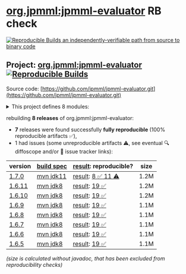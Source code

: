 [org.jpmml:jpmml-evaluator](https://central.sonatype.com/artifact/org.jpmml/jpmml-evaluator/versions) RB check
=======

[![Reproducible Builds](https://reproducible-builds.org/images/logos/rb.svg) an independently-verifiable path from source to binary code](https://reproducible-builds.org/)

## Project: [org.jpmml:jpmml-evaluator](https://central.sonatype.com/artifact/org.jpmml/jpmml-evaluator/versions) [![Reproducible Builds](https://img.shields.io/endpoint?url=https://raw.githubusercontent.com/jvm-repo-rebuild/reproducible-central/master/content/org/jpmml/jpmml-evaluator/badge.json)](https://github.com/jvm-repo-rebuild/reproducible-central/blob/master/content/org/jpmml/jpmml-evaluator/README.md)

Source code: [https://github.com/jpmml/jpmml-evaluator.git](https://github.com/jpmml/jpmml-evaluator.git)

<details><summary>This project defines 8 modules:</summary>

* [org.jpmml:jpmml-evaluator](https://central.sonatype.com/artifact/org.jpmml/jpmml-evaluator/overview)
* [org.jpmml:pmml-evaluator](https://central.sonatype.com/artifact/org.jpmml/pmml-evaluator/overview)
* [org.jpmml:pmml-evaluator-jackson](https://central.sonatype.com/artifact/org.jpmml/pmml-evaluator-jackson/overview)
* [org.jpmml:pmml-evaluator-kryo](https://central.sonatype.com/artifact/org.jpmml/pmml-evaluator-kryo/overview)
* [org.jpmml:pmml-evaluator-metro](https://central.sonatype.com/artifact/org.jpmml/pmml-evaluator-metro/overview)
* [org.jpmml:pmml-evaluator-moxy](https://central.sonatype.com/artifact/org.jpmml/pmml-evaluator-moxy/overview)
* [org.jpmml:pmml-evaluator-reporting](https://central.sonatype.com/artifact/org.jpmml/pmml-evaluator-reporting/overview)
* [org.jpmml:pmml-evaluator-testing](https://central.sonatype.com/artifact/org.jpmml/pmml-evaluator-testing/overview)
</details>

rebuilding **8 releases** of org.jpmml:jpmml-evaluator:
- **7** releases were found successfully **fully reproducible** (100% reproducible artifacts :white_check_mark:),
- 1 had issues (some unreproducible artifacts :warning:, see eventual :mag: diffoscope and/or :memo: issue tracker links):

| version | [build spec](/BUILDSPEC.md) | [result](https://reproducible-builds.org/docs/jvm/): reproducible? | size |
| -- | --------- | ------ | -- |
| [1.7.0](https://central.sonatype.com/artifact/org.jpmml/jpmml-evaluator/1.7.0/pom) | [mvn jdk11](jpmml-evaluator-1.7.0.buildspec) | [result](jpmml-evaluator-1.7.0.buildinfo): [8 :white_check_mark:  11 :warning:](jpmml-evaluator-1.7.0.buildcompare) | 1.2M |
| [1.6.11](https://central.sonatype.com/artifact/org.jpmml/jpmml-evaluator/1.6.11/pom) | [mvn jdk8](jpmml-evaluator-1.6.11.buildspec) | [result](jpmml-evaluator-1.6.11.buildinfo): [19 :white_check_mark: ](jpmml-evaluator-1.6.11.buildcompare) | 1.2M |
| [1.6.10](https://central.sonatype.com/artifact/org.jpmml/jpmml-evaluator/1.6.10/pom) | [mvn jdk8](jpmml-evaluator-1.6.10.buildspec) | [result](jpmml-evaluator-1.6.10.buildinfo): [19 :white_check_mark: ](jpmml-evaluator-1.6.10.buildcompare) | 1.2M |
| [1.6.9](https://central.sonatype.com/artifact/org.jpmml/jpmml-evaluator/1.6.9/pom) | [mvn jdk8](jpmml-evaluator-1.6.9.buildspec) | [result](jpmml-evaluator-1.6.9.buildinfo): [19 :white_check_mark: ](jpmml-evaluator-1.6.9.buildcompare) | 1.1M |
| [1.6.8](https://central.sonatype.com/artifact/org.jpmml/jpmml-evaluator/1.6.8/pom) | [mvn jdk8](jpmml-evaluator-1.6.8.buildspec) | [result](jpmml-evaluator-1.6.8.buildinfo): [19 :white_check_mark: ](jpmml-evaluator-1.6.8.buildcompare) | 1.1M |
| [1.6.7](https://central.sonatype.com/artifact/org.jpmml/jpmml-evaluator/1.6.7/pom) | [mvn jdk8](jpmml-evaluator-1.6.7.buildspec) | [result](jpmml-evaluator-1.6.7.buildinfo): [19 :white_check_mark: ](jpmml-evaluator-1.6.7.buildcompare) | 1.1M |
| [1.6.6](https://central.sonatype.com/artifact/org.jpmml/jpmml-evaluator/1.6.6/pom) | [mvn jdk8](jpmml-evaluator-1.6.6.buildspec) | [result](jpmml-evaluator-1.6.6.buildinfo): [19 :white_check_mark: ](jpmml-evaluator-1.6.6.buildcompare) | 1.1M |
| [1.6.5](https://central.sonatype.com/artifact/org.jpmml/jpmml-evaluator/1.6.5/pom) | [mvn jdk8](jpmml-evaluator-1.6.5.buildspec) | [result](jpmml-evaluator-1.6.5.buildinfo): [19 :white_check_mark: ](jpmml-evaluator-1.6.5.buildcompare) | 1.1M |

<i>(size is calculated without javadoc, that has been excluded from reproducibility checks)</i>
